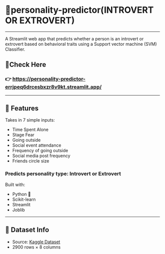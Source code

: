 # 🧠personality-predictor(INTROVERT OR EXTROVERT)
---
A Streamlit web app that predicts whether a person is an introvert or extrovert based on behavioral traits using a Support vector machine (SVM) Classifier.

## 🔗Check Here
### 👉 https://personality-predictor-errjpeq6drcesbxzr8v9kt.streamlit.app/
----
## 📌 Features
 Takes in 7 simple inputs:

- Time Spent Alone
- Stage Fear
- Going outside
- Social event attendance
- Frequency of going outside
- Social media post frequency
- Friends circle size
### Predicts personality type: Introvert or Extrovert 

Built with:

- Python 🐍
- Scikit-learn
- Streamlit
- Joblib
---
## 🧪 Dataset Info
- Source: [Kaggle Dataset](https://www.kaggle.com/datasets/rakeshkapilavai/extrovert-vs-introvert-behavior-data)
- 2900 rows × 8 columns
